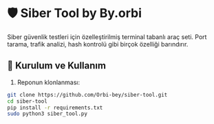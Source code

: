 # 🛡️ Siber Tool by By.orbi

Siber güvenlik testleri için özelleştirilmiş terminal tabanlı araç seti. Port tarama, trafik analizi, hash kontrolü gibi birçok özelliği barındırır.

## 🚀 Kurulum ve Kullanım

1. Reponun klonlanması:
```bash
git clone https://github.com/Orbi-bey/siber-tool.git
cd siber-tool
pip install -r requirements.txt
sudo python3 siber_tool.py
